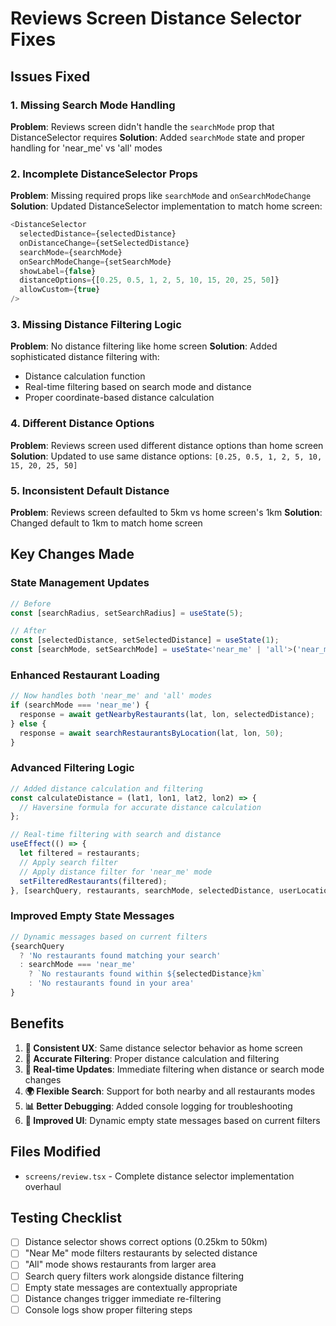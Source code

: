 # Reviews Screen Distance Selector Fixes

## Issues Fixed

### 1. **Missing Search Mode Handling**
**Problem**: Reviews screen didn't handle the `searchMode` prop that DistanceSelector requires
**Solution**: Added `searchMode` state and proper handling for 'near_me' vs 'all' modes

### 2. **Incomplete DistanceSelector Props**
**Problem**: Missing required props like `searchMode` and `onSearchModeChange`
**Solution**: Updated DistanceSelector implementation to match home screen:
```typescript
<DistanceSelector
  selectedDistance={selectedDistance}
  onDistanceChange={setSelectedDistance}
  searchMode={searchMode}
  onSearchModeChange={setSearchMode}
  showLabel={false}
  distanceOptions={[0.25, 0.5, 1, 2, 5, 10, 15, 20, 25, 50]}
  allowCustom={true}
/>
```

### 3. **Missing Distance Filtering Logic**
**Problem**: No distance filtering like home screen
**Solution**: Added sophisticated distance filtering with:
- Distance calculation function
- Real-time filtering based on search mode and distance
- Proper coordinate-based distance calculation

### 4. **Different Distance Options**
**Problem**: Reviews screen used different distance options than home screen
**Solution**: Updated to use same distance options: `[0.25, 0.5, 1, 2, 5, 10, 15, 20, 25, 50]`

### 5. **Inconsistent Default Distance**
**Problem**: Reviews screen defaulted to 5km vs home screen's 1km
**Solution**: Changed default to 1km to match home screen

## Key Changes Made

### State Management Updates
```typescript
// Before
const [searchRadius, setSearchRadius] = useState(5);

// After  
const [selectedDistance, setSelectedDistance] = useState(1);
const [searchMode, setSearchMode] = useState<'near_me' | 'all'>('near_me');
```

### Enhanced Restaurant Loading
```typescript
// Now handles both 'near_me' and 'all' modes
if (searchMode === 'near_me') {
  response = await getNearbyRestaurants(lat, lon, selectedDistance);
} else {
  response = await searchRestaurantsByLocation(lat, lon, 50);
}
```

### Advanced Filtering Logic
```typescript
// Added distance calculation and filtering
const calculateDistance = (lat1, lon1, lat2, lon2) => {
  // Haversine formula for accurate distance calculation
};

// Real-time filtering with search and distance
useEffect(() => {
  let filtered = restaurants;
  // Apply search filter
  // Apply distance filter for 'near_me' mode
  setFilteredRestaurants(filtered);
}, [searchQuery, restaurants, searchMode, selectedDistance, userLocation]);
```

### Improved Empty State Messages
```typescript
// Dynamic messages based on current filters
{searchQuery 
  ? 'No restaurants found matching your search' 
  : searchMode === 'near_me'
    ? `No restaurants found within ${selectedDistance}km`
    : 'No restaurants found in your area'
}
```

## Benefits

1. **🎯 Consistent UX**: Same distance selector behavior as home screen
2. **📏 Accurate Filtering**: Proper distance calculation and filtering
3. **🔄 Real-time Updates**: Immediate filtering when distance or search mode changes
4. **🌍 Flexible Search**: Support for both nearby and all restaurants modes
5. **📊 Better Debugging**: Added console logging for troubleshooting
6. **🎨 Improved UI**: Dynamic empty state messages based on current filters

## Files Modified
- `screens/review.tsx` - Complete distance selector implementation overhaul

## Testing Checklist
- [ ] Distance selector shows correct options (0.25km to 50km)
- [ ] "Near Me" mode filters restaurants by selected distance
- [ ] "All" mode shows restaurants from larger area
- [ ] Search query filters work alongside distance filtering
- [ ] Empty state messages are contextually appropriate
- [ ] Distance changes trigger immediate re-filtering
- [ ] Console logs show proper filtering steps 